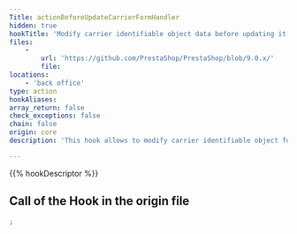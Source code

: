 ```yaml
---
Title: actionBeforeUpdateCarrierFormHandler
hidden: true
hookTitle: 'Modify carrier identifiable object data before updating it'
files:
    -
        url: 'https://github.com/PrestaShop/PrestaShop/blob/9.0.x/'
        file: 
locations:
    - 'back office'
type: action
hookAliases: 
array_return: false
check_exceptions: false
chain: false
origin: core
description: 'This hook allows to modify carrier identifiable object forms data before it was updated'

---
```


{{% hookDescriptor %}}

## Call of the Hook in the origin file

```php
;
```
